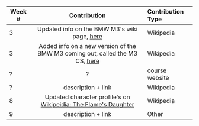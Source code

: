 | Week #    | Contribution | Contribution Type   |
| ------ | :----------: | :---------------- |
| 3      | Updated info on the BMW M3's wiki page, [here](https://en.wikipedia.org/w/index.php?title=BMW_M3&diff=prev&oldid=824207798)| Wikipedia |
| 3 | Added info on a new version of the BMW M3 coming out, called the M3 CS, [here](https://en.wikipedia.org/wiki/Special:Contributions/Emilionyu)  | Wikipedia |
? | ? | course website
? | description + link | Wikipedia
8 | Updated character profile's on [Wikipeidia: The Flame's Daughter](https://en.wikipedia.org/w/index.php?title=The_Flame%27s_Daughter&oldid=832446560) | Wikipedia
9 | description + link | Other

